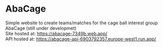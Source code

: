 # AbaCage

Simple website to create teams/matches for the cage ball interest group AbaCage (still under developmet) <br>
Site hosted at: https://abacage-7349b.web.app/ <br>
API hosted at: https://abacage-api-6903792357.europe-west1.run.app/
